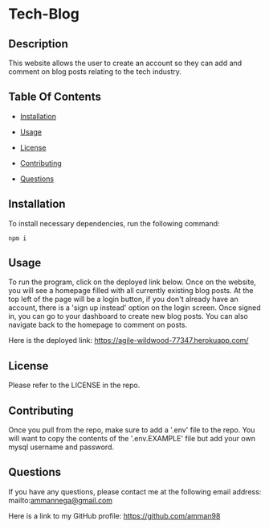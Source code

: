 # Tech-Blog

## Description

This website allows the user to create an account so they can add and comment on blog posts relating to the tech industry.

## Table Of Contents

* [Installation](#installation)

* [Usage](#usage)

* [License](#license)

* [Contributing](#contributing)

* [Questions](#questions)

## Installation

To install necessary dependencies, run the following command:

`npm i`

## Usage

To run the program, click on the deployed link below. Once on the website, you will see a homepage filled with all currently existing blog posts. At the top left of the page will be a login button, if you don't already have an account, there is a 'sign up instead' option on the login screen. Once signed in, you can go to your dashboard to create new blog posts. You can also navigate back to the homepage to comment on posts.

Here is the deployed link: https://agile-wildwood-77347.herokuapp.com/

## License

Please refer to the LICENSE in the repo.

## Contributing

Once you pull from the repo, make sure to add a '.env' file to the repo. You will want to copy the contents of the '.env.EXAMPLE' file but add your own mysql username and password.

## Questions

If you have any questions, please contact me at the following email address: mailto:ammannega@gmail.com

Here is a link to my GitHub profile: https://github.com/amman98 
        